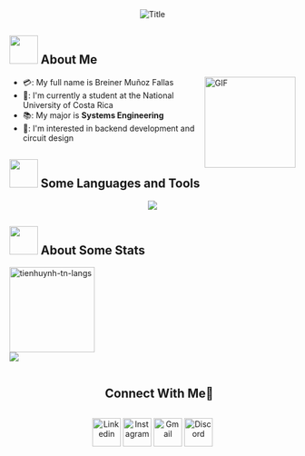<div align="center">
  <img src="https://readme-typing-svg.herokuapp.com?font=Architects+Daughter&color=%2338C2FF&size=50&center=true&vCenter=true&height=60&width=600&lines=Heyyy!+I'm+Breiner+Muñoz+;Welcome+to+my+profile!" alt="Title"></img>
</div>


## <img src="https://raw.githubusercontent.com/nixin72/nixin72/master/wave.gif" width="50px"></img> About Me

- 💳: My full name is Breiner Muñoz Fallas <img align="right" alt="GIF" height="160px" src="https://media.giphy.com/media/Ah3zHH7hvsSB2/giphy.gif" />
- 🏫: I'm currently a student at the National University of Costa Rica
- 📚: My major is **Systems Engineering**
- 🧐: I'm interested in backend development and circuit design
  
## <img src="https://media2.giphy.com/media/QssGEmpkyEOhBCb7e1/giphy.gif?cid=ecf05e47a0n3gi1bfqntqmob8g9aid1oyj2wr3ds3mg700bl&rid=giphy.gif" width="50px"> Some Languages and Tools
<p align="center">
  <a href="https://skillicons.dev">
 <img src="https://skillicons.dev/icons?i=java,cpp,css,mysql,idea,vscode,docker&theme=light" />
  </a>
  </a>
</p>

## <img src="https://media0.giphy.com/media/cNZqrH5IzOG0xrlWks/giphy.gif?cid=ecf05e47map255q427en9uprqc1sb0unjq5k4fnqg5pmhhs4&rid=giphy.gif&ct=s" width="50px"> About Some Stats

<div>
<img height="150em" src="https://github-readme-stats.vercel.app/api/top-langs/?username=Bjmf0&layout=compact&show_icon=true&theme=algolia" alt="tienhuynh-tn-langs"/>
</div>
<div>
    <img src="http://github-readme-streak-stats.herokuapp.com?user=Bjmf0&theme=algolia&background=0d1117&hide_border=true" />

</div>
<div id="user-content-toc">
  <ul align="center">
    <summary><h2 style="display: inline-block">Connect With Me🤝</h2></summary>
  </ul>
</div>


<p align="center">
<a href="https://www.linkedin.com/in/breiner-muñoz-110893209/" target="blank"><img align="center" src="https://user-images.githubusercontent.com/88904952/234979284-68c11d7f-1acc-4f0c-ac78-044e1037d7b0.png" alt="Linkedin" height="50" width="50" /></a>
<a href="https://www.instagram.com/breiner._m/" target="blank"><img align="center" src="https://user-images.githubusercontent.com/88904952/234981169-2dd1e58f-4b7e-468c-8213-034ba62156c3.png" alt="Instagram" height="50" width="50" /></a>
<a href="mailto:breinermunoz@gmail.com"><img align="center" src="https://seeklogo.com/images/G/gmail-new-2020-logo-32DBE11BB4-seeklogo.com.png" alt="Gmail" height="50" width="50" /></a>
<a href="https://discordapp.com/users/718231092364181584" target="blank"><img align="center" src="https://user-images.githubusercontent.com/88904952/234982627-019fd336-6248-453c-9b05-97c13fd1d207.png" alt="Discord" height="50" width="50" /></a>
  
</p>

